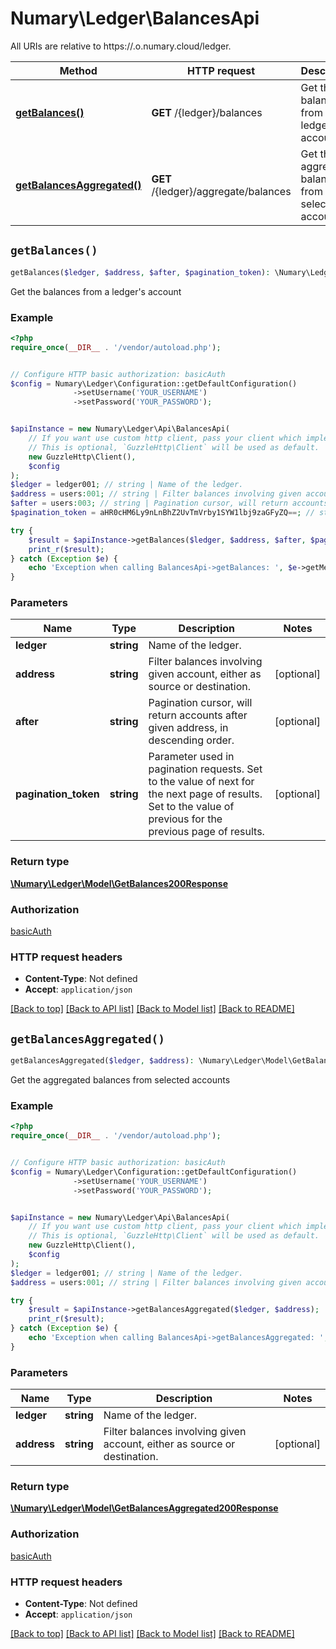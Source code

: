 # Numary\Ledger\BalancesApi

All URIs are relative to https://.o.numary.cloud/ledger.

Method | HTTP request | Description
------------- | ------------- | -------------
[**getBalances()**](BalancesApi.md#getBalances) | **GET** /{ledger}/balances | Get the balances from a ledger&#39;s account
[**getBalancesAggregated()**](BalancesApi.md#getBalancesAggregated) | **GET** /{ledger}/aggregate/balances | Get the aggregated balances from selected accounts


## `getBalances()`

```php
getBalances($ledger, $address, $after, $pagination_token): \Numary\Ledger\Model\GetBalances200Response
```

Get the balances from a ledger's account

### Example

```php
<?php
require_once(__DIR__ . '/vendor/autoload.php');


// Configure HTTP basic authorization: basicAuth
$config = Numary\Ledger\Configuration::getDefaultConfiguration()
              ->setUsername('YOUR_USERNAME')
              ->setPassword('YOUR_PASSWORD');


$apiInstance = new Numary\Ledger\Api\BalancesApi(
    // If you want use custom http client, pass your client which implements `GuzzleHttp\ClientInterface`.
    // This is optional, `GuzzleHttp\Client` will be used as default.
    new GuzzleHttp\Client(),
    $config
);
$ledger = ledger001; // string | Name of the ledger.
$address = users:001; // string | Filter balances involving given account, either as source or destination.
$after = users:003; // string | Pagination cursor, will return accounts after given address, in descending order.
$pagination_token = aHR0cHM6Ly9nLnBhZ2UvTmVrby1SYW1lbj9zaGFyZQ==; // string | Parameter used in pagination requests.  Set to the value of next for the next page of results.  Set to the value of previous for the previous page of results.

try {
    $result = $apiInstance->getBalances($ledger, $address, $after, $pagination_token);
    print_r($result);
} catch (Exception $e) {
    echo 'Exception when calling BalancesApi->getBalances: ', $e->getMessage(), PHP_EOL;
}
```

### Parameters

Name | Type | Description  | Notes
------------- | ------------- | ------------- | -------------
 **ledger** | **string**| Name of the ledger. |
 **address** | **string**| Filter balances involving given account, either as source or destination. | [optional]
 **after** | **string**| Pagination cursor, will return accounts after given address, in descending order. | [optional]
 **pagination_token** | **string**| Parameter used in pagination requests.  Set to the value of next for the next page of results.  Set to the value of previous for the previous page of results. | [optional]

### Return type

[**\Numary\Ledger\Model\GetBalances200Response**](../Model/GetBalances200Response.md)

### Authorization

[basicAuth](../../README.md#basicAuth)

### HTTP request headers

- **Content-Type**: Not defined
- **Accept**: `application/json`

[[Back to top]](#) [[Back to API list]](../../README.md#endpoints)
[[Back to Model list]](../../README.md#models)
[[Back to README]](../../README.md)

## `getBalancesAggregated()`

```php
getBalancesAggregated($ledger, $address): \Numary\Ledger\Model\GetBalancesAggregated200Response
```

Get the aggregated balances from selected accounts

### Example

```php
<?php
require_once(__DIR__ . '/vendor/autoload.php');


// Configure HTTP basic authorization: basicAuth
$config = Numary\Ledger\Configuration::getDefaultConfiguration()
              ->setUsername('YOUR_USERNAME')
              ->setPassword('YOUR_PASSWORD');


$apiInstance = new Numary\Ledger\Api\BalancesApi(
    // If you want use custom http client, pass your client which implements `GuzzleHttp\ClientInterface`.
    // This is optional, `GuzzleHttp\Client` will be used as default.
    new GuzzleHttp\Client(),
    $config
);
$ledger = ledger001; // string | Name of the ledger.
$address = users:001; // string | Filter balances involving given account, either as source or destination.

try {
    $result = $apiInstance->getBalancesAggregated($ledger, $address);
    print_r($result);
} catch (Exception $e) {
    echo 'Exception when calling BalancesApi->getBalancesAggregated: ', $e->getMessage(), PHP_EOL;
}
```

### Parameters

Name | Type | Description  | Notes
------------- | ------------- | ------------- | -------------
 **ledger** | **string**| Name of the ledger. |
 **address** | **string**| Filter balances involving given account, either as source or destination. | [optional]

### Return type

[**\Numary\Ledger\Model\GetBalancesAggregated200Response**](../Model/GetBalancesAggregated200Response.md)

### Authorization

[basicAuth](../../README.md#basicAuth)

### HTTP request headers

- **Content-Type**: Not defined
- **Accept**: `application/json`

[[Back to top]](#) [[Back to API list]](../../README.md#endpoints)
[[Back to Model list]](../../README.md#models)
[[Back to README]](../../README.md)
